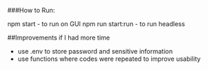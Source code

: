 ###How to Run:

npm start - to run on GUI
npm run start:run - to run headless


##Improvements if I had more time
- use .env to store password and sensitive information
- use functions where codes were repeated to improve usability